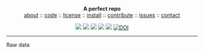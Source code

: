 <p align=center><b>A perfect repo
</b><br><a 
href="https://github.com/ai-se/perfect-repo/blob/master/README.md">about</a>  :: <a 
href="https://github.com/ai-se/perfect-repo">code</a>  :: <a 
href="https://github.com/ai-se/perfect-repo/blob/master/LICENSE">license</a>  :: <a 
href="https://github.com/ai-se/perfect-repo/blob/master/INSTALL.md">install</a> :: <a
href="https://github.com/ai-se/perfect-repo/blob/master/CODE_OF_CONDUCT.md">contribute</a> :: <a 
href="https://github.com/ai-se/perfect-repo/issues">issues</a> ::  <a 
href="https://github.com/ai-se/perfect-repo/blob/master/CONTACT.md">contact</a> <p 
align=center> <img 
src="https://img.shields.io/badge/language-python-orange">&nbsp;<img 
src="https://img.shields.io/badge/purpose-ai,se-blueviolet">&nbsp;<img 
src="https://img.shields.io/badge/platform-mac,*nux-informational">&nbsp;<img 
src="https://img.shields.io/badge/license-mit-red">&nbsp;<img 
src="https://travis-ci.com/ai-se/perfect-repo.svg?branch=master"> <a 
href="https://zenodo.org/badge/latestdoi/263123880"><img 
src="https://zenodo.org/badge/263123880.svg" 
alt="DOI"></a>
</p><hr>


Raw data
